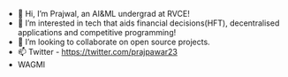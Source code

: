 - 👋 Hi, I’m Prajwal, an AI&ML undergrad at RVCE!
- 👀 I’m interested in tech that aids financial decisions(HFT), decentralised applications and competitive programming!
- 🌱 I’m looking to collaborate on open source projects.
- 📫 Twitter - https://twitter.com/prajpawar23
- WAGMI

<!---
praj-pawar/praj-pawar is a ✨ special ✨ repository because its `README.md` (this file) appears on your GitHub profile.
You can click the Preview link to take a look at your changes.
--->
